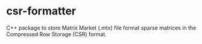 # csr-formatter
C++ package to store Matrix Market (.mtx) file format sparse matrices in the Compressed Row Storage (CSR) format.

